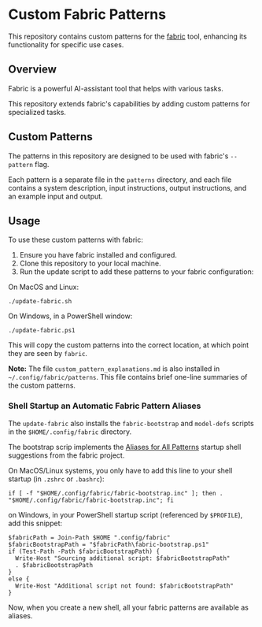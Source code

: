 # Custom Fabric Patterns

This repository contains custom patterns for the [fabric](https://github.com/danielmiessler/fabric) tool, enhancing its functionality for specific use cases.

## Overview

Fabric is a powerful AI-assistant tool that helps with various tasks.

This repository extends fabric's capabilities by adding custom patterns for specialized tasks.

## Custom Patterns

The patterns in this repository are designed to be used with fabric's `--pattern` flag.

Each pattern is a separate file in the `patterns` directory, and each file contains a system description,
input instructions, output instructions, and an example input and output.

## Usage

To use these custom patterns with fabric:

1. Ensure you have fabric installed and configured.
2. Clone this repository to your local machine.
3. Run the update script to add these patterns to your fabric configuration:

On MacOS and Linux:

```shell
./update-fabric.sh
```

On Windows, in a PowerShell window:

```shell
./update-fabric.ps1
```

This will copy the custom patterns into the correct location, at which point they are seen by `fabric`.

**Note:** The file `custom_pattern_explanations.md` is also installed in `~/.config/fabric/patterns`. This
file contains brief one-line summaries of the custom patterns.

### Shell Startup an Automatic Fabric Pattern Aliases

The `update-fabric` also installs the `fabric-bootstrap` and `model-defs` scripts in
the `$HOME/.config/fabric` directory.

The bootstrap scrip implements the [Aliases for All Patterns][aliases] startup
shell suggestions from the fabric project.

On MacOS/Linux systems, you only have to add this line to your shell startup (in `.zshrc` or `.bashrc`):

```shell
if [ -f "$HOME/.config/fabric/fabric-bootstrap.inc" ]; then . "$HOME/.config/fabric/fabric-bootstrap.inc"; fi
```

on Windows, in your PowerShell startup script (referenced by `$PROFILE`), add this snippet:

```shell
$fabricPath = Join-Path $HOME ".config/fabric"
$fabricBootstrapPath = "$fabricPath\fabric-bootstrap.ps1"
if (Test-Path -Path $fabricBootstrapPath) {
  Write-Host "Sourcing additional script: $fabricBootstrapPath"
  . $fabricBootstrapPath
}
else {
  Write-Host "Additional script not found: $fabricBootstrapPath"
}
```

Now, when you create a new shell, all your fabric patterns are available as aliases.

[aliases]: https://github.com/danielmiessler/fabric?tab=readme-ov-file#add-aliases-for-all-patterns
